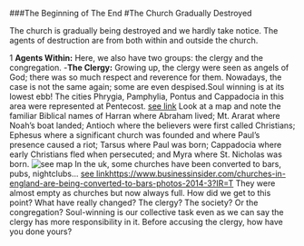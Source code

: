 ###The Beginning of The End
#The Church Gradually Destroyed

The church is gradually being destroyed and we hardly take notice. The 
agents of destruction are from both within and outside the church.

1 **Agents Within:**
 Here, we also have two groups: the clergy and the congregation.
 -**The Clergy:** Growing up, the clergy were seen as angels of God; there
 was so much respect and reverence for them. Nowadays, the case is not the 
 same again; some are even despised.Soul winning is at its lowest ebb!
 The cities Phrygia, Pamphylia, Pontus and Cappadocia  in this area were 
 represented at Pentecost. 
 [see link](https://autumnridgechurch.wordpress.com/church-history/)
 Look at a map and note the familiar Biblical names of Harran where Abraham lived; Mt. Ararat where Noah’s boat landed; Antioch where the believers were first called Christians; Ephesus where a significant church was founded and where Paul’s presence caused a riot; Tarsus where Paul was born; Cappadocia where early Christians fled when persecuted; and Myra where St. Nicholas was born. ![see map](https://autumnridgechurch.files.wordpress.com/2012/03/map.jpg)
 In the uk, some churches have been converted to bars, pubs, nightclubs...
 [see link]()https://www.businessinsider.com/churches-in-england-are-being-converted-to-bars-photos-2014-3?IR=T
 They were almost empty as churches but now always full.
 How did we get to this point? What have
 really changed? The clergy? The society? Or the congregation? Soul-winning is our collective task even as we can say the clergy has more responsibility in it. Before accusing the clergy, how have you done yours?
